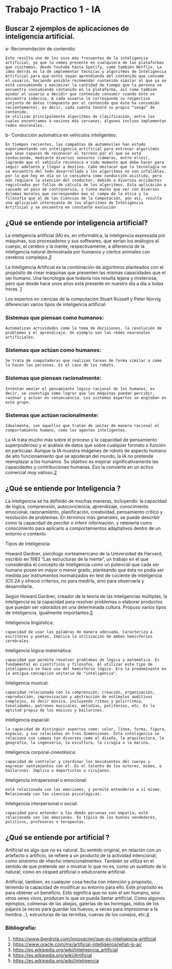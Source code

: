 # Trabajo Practico 1 - IA

## Buscar 2 ejemplos de aplicaciones de inteligencia artificial.

 a- Recomendación de contenido:
	
	Este resulta uno de los usos más frecuentes de la inteligencia artificial, ya que lo vemos presente en cualquiera de las plataformas que visitemos, desde Youtube hasta Spotify, como también Netflix. La idea detrás es la de implementar técnicas y algoritmos de Inteligencia Artificial para que estos vayan aprendiendo del contenido que consume el usuario, haciendo posible recomendar contenido similar al que ya se está consumiendo y maximizar la cantidad de tiempo que la persona se encuentra consumiendo contenido en la plataforma, así como también ayudar al usuario a decidir que contenido consumir cuando éste se encuentra indeciso. A cada usuario le corresponde su respectivo conjunto de datos (compuesto por el contenido que éste ha consumido recientemente), es decir, cada cuenta tendrá su propio “sesgo” de contenido.
	Se utilizan principalmente algoritmos de clasificación, entre los cuales encontramos k-vecinos más cercanos, algunos incluso implementan redes neuronales.

b- Conducción automática en vehículos inteligentes:
	
	En tiempos recientes, las compañías de automóviles han estado experimentando con inteligencia artificial para entrenar algoritmos que sean capaces de reconocer el terreno por el que se está conduciendo, mediante diversos sensores (cámaras, entre ellos), logrando que el vehículo reconozca a todo momento que debe hacer para seguir adelante y llegar a destino. Cabe destacar que la tecnología no se encuentra del todo desarrollada y los algoritmos no son infalibles, por lo que hoy en día se lo considera como conducción asistida, pero aún requiere la atención del conductor, debido a diversos accidentes registrados por fallos de cálculo de los algoritmos. Esta aplicación a causado un poco de controversia, y tiene mucho que ver con diversos dilemas morales que corresponden mas al campo de la ética y la filosofía que al de las Ciencias de la Computación, aún así, resulta una aplicación interesante de los algoritmos de Inteligencia Artificial y se encuentra en constante evolución
	


## ¿Qué se entiende por inteligencia artificial?
La inteligencia artificial (IA) es, en informática, la inteligencia expresada por máquinas, sus procesadores y sus softwares, que serían los análogos al cuerpo, el cerebro y la mente, respectivamente, a diferencia de la inteligencia natural demostrada por humanos y ciertos animales con cerebros complejos.*[3]*

La Inteligencia Artificial es la combinación de algoritmos planteados con el propósito de crear máquinas que presenten las mismas capacidades que el ser humano. Una tecnología que todavía nos resulta lejana y misteriosa, pero que desde hace unos años está presente en nuestro día a día a todas horas. *[1]*

Los expertos en ciencias de la computación Stuart Russell y Peter Norvig diferencian varios tipos de inteligencia artificial:

### Sistemas que piensan como humanos:
    Automatizan actividades como la toma de decisiones, la resolución de problemas y el aprendizaje. Un ejemplo son las redes neuronales artificiales.
### Sistemas que actúan como humanos:
    Se trata de computadoras que realizan tareas de forma similar a como lo hacen las personas. Es el caso de los robots.
### Sistemas que piensan racionalmente:
    Intentan emular el pensamiento lógico racional de los humanos, es decir, se investiga cómo lograr que las máquinas puedan percibir, razonar y actuar en consecuencia. Los sistemas expertos se engloban en este grupo.
### Sistemas que actúan racionalmente:
    Idealmente, son aquellos que tratan de imitar de manera racional el comportamiento humano, como los agentes inteligentes.

La IA trata mucho más sobre el proceso y la capacidad de pensamiento superpoderoso y el análisis de datos que sobre cualquier formato o función en particular. Aunque la IA muestra imágenes de robots de aspecto humano de alto funcionamiento que se apoderan del mundo, la IA no pretende reemplazar a los humanos. Su objetivo es mejorar significativamente las capacidades y contribuciones humanas. Eso la convierte en un activo comercial muy valioso.[2]

## ¿Qué se entiende por Inteligencia ?

La inteligencia se ha definido de muchas maneras, incluyendo: la capacidad de lógica, comprensión, autoconciencia, aprendizaje, conocimiento emocional, razonamiento, planificación, creatividad, pensamiento crítico y resolución de problemas. En términos más generales, se puede describir como la capacidad de percibir o inferir información, y retenerla como conocimiento para aplicarlo a comportamientos adaptativos dentro de un entorno o contexto.

Tipos de inteligencia:

Howard Gardner, psicólogo norteamericano de la Universidad de Harvard, escribió en 1983 “Las estructuras de la mente”, un trabajo en el que consideraba el concepto de inteligencia como un potencial que cada ser humano posee en mayor o menor grado, planteando que ésta no podía ser medida por instrumentos normalizados en test de cociente de inteligencia (CI).24​ y ofreció criterios, no para medirla, sino para observarla y desarrollarla.

Según Howard Gardner, creador de la teoría de las inteligencias múltiples, la inteligencia es la capacidad para resolver problemas o elaborar productos que puedan ser valorados en una determinada cultura. Propuso varios tipos de inteligencia, igualmente importantes:[5]

Inteligencia lingüística: 

    capacidad de usar las palabras de manera adecuada. Caracteriza a escritores y poetas. Implica la utilización de ambos hemisferios cerebrales.
Inteligencia lógica-matemática: 

    capacidad que permite resolver problemas de lógica y matemática. Es fundamental en científicos y filósofos. Al utilizar este tipo de inteligencia se hace uso del hemisferio lógico. Era la predominante en la antigua concepción unitaria de "inteligencia".
Inteligencia musical: 

    capacidad relacionada con la comprensión, creación, organización, reproducción, improvisación y abstracción de estímulos auditivos complejos, es decir música, incluyendo ritmos y polirritmia, tonalidades, patrones musicales, melodías, polifonías, etc. Es la aptitud propia de los músicos y bailarines.
Inteligencia espacial: 

    la capacidad de distinguir aspectos como: color, línea, forma, figura, espacio, y sus relaciones en tres dimensiones. Esta inteligencia se relaciona con campos tan diversos como el diseño, la arquitectura, la geografía, la ingeniería, la escultura, la cirugía o la marina.
Inteligencia corporal-cinestésica: 

    capacidad de controlar y coordinar los movimientos del cuerpo y expresar sentimientos con él. Es el talento de los actores, mimos, o bailarines. Implica a deportistas o cirujanos.
Inteligencia intrapersonal o emocional: 

    está relacionada con las emociones, y permite entenderse a sí mismo. Relacionada con las ciencias psicológicas.
Inteligencia interpersonal o social: 

    capacidad para entender a las demás personas con empatía; está relacionada con las emociones. Es típica de los buenos vendedores, políticos, profesores o terapeutas.

 
## ¿Qué se entiende por artificial ?

Artificial es algo que no es natural. Su sentido original, en relación con un artefacto o artificio, se refiere a un producto de la actividad intencional; como sinónimo de «hecho intencionalmente». También se utiliza en el sentido de que pretende ser o mostrar lo que no es, como un sustituto de lo natural; como en césped artificial o edulcorante artificial.

Artificial, tambien, es cualquier cosa hecha con intención y propósito, teniendo la capacidad de modificar su entorno para ello. Este propósito es para obtener un beneficio. Esto significa que no solo el ser humano, sino otros seres vivos, producen lo que se pueda llamar artificial. Como algunos ejemplos, colmenas de las abejas, galerías de las hormigas, nidos de los pájaros (a veces para guardar los huevos, a veces para impresionar a la hembra...), estructuras de las termitas, cuevas de los conejos, etc.[4]



### Bibliografía:

1. https://www.iberdrola.com/innovacion/que-es-inteligencia-artificial
2. https://www.oracle.com/mx/artificial-intelligence/what-is-ai/
3. https://es.wikipedia.org/wiki/Inteligencia_artificial 
4. https://es.wikipedia.org/wiki/Artificial
5. https://es.wikipedia.org/wiki/Inteligencia

[1]: https://www.iberdrola.com/innovacion/que-es-inteligencia-artificial
[2]: https://www.oracle.com/mx/artificial-intelligence/what-is-ai/

[3]: https://es.wikipedia.org/wiki/Inteligencia_artificial 
[4]: https://es.wikipedia.org/wiki/Artificial
[5]: https://es.wikipedia.org/wiki/Inteligencia
